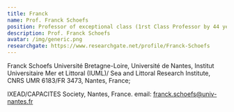 ```yaml
---
title: Franck
name: Prof. Franck Schoefs
position: Professor of exceptional class (1rst Class Professor by 44 years), Research Director, Deputy director of Research Federation 'Sea and Litoral research Institute', Head of Structural Computation Group. Head of Civil Engineering Master of Science
description: Prof. Franck Schoefs
avatar: /img/generic.png
researchgate: https://www.researchgate.net/profile/Franck-Schoefs
---
```

Franck Schoefs
Université Bretagne-Loire,
Université de Nantes,
Institut Universitaire Mer et Littoral (IUML)/
Sea and Littoral Research Institute,
CNRS UMR 6183/FR 3473, Nantes, France;

IXEAD/CAPACITES Society,
Nantes, France.
email: franck.schoefs@univ-nantes.fr